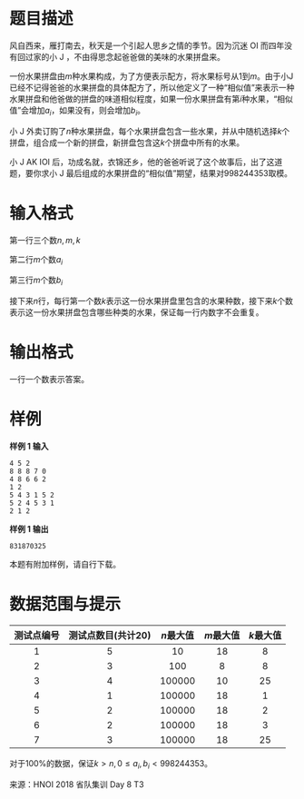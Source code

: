 
# 题目描述

⻛⾃⻄来，雁打南去，秋天是⼀个引起⼈思乡之情的季节。因为沉迷 OI ⽽四年没有回过家的⼩ J ，不由得思念起爸爸做的美味的⽔果拼盘来。

⼀份⽔果拼盘由$m$种⽔果构成，为了⽅便表⽰配⽅，将⽔果标号从$1$到$m$。由于⼩J已经不记得爸爸的⽔果拼盘的具体配⽅了，所以他定义了⼀种“相似值”来表⽰⼀种⽔果拼盘和他爸做的拼盘的味道相似程度，如果⼀份⽔果拼盘有第$i$种⽔果，“相似值”会增加$a_i$，如果没有，则会增加$b_i$。

⼩ J 外卖订购了$n$种⽔果拼盘，每个⽔果拼盘包含⼀些⽔果，并从中随机选择$k$个拼盘，组合成⼀个新的拼盘，新拼盘包含这$k$个拼盘中所有的⽔果。

⼩ J AK IOI 后，功成名就，⾐锦还乡，他的爸爸听说了这个故事后，出了这道题，要你求⼩ J 最后组成的⽔果拼盘的“相似值”期望，结果对$998244353$取模。

# 输入格式

第⼀⾏三个数$n, m, k$

第⼆⾏$m$个数$a_i$

第三⾏$m$个数$b_i$

接下来$n$⾏，每⾏第⼀个数$k$表⽰这⼀份⽔果拼盘⾥包含的⽔果种数，接下来$k$个数表⽰这⼀份⽔果拼盘包含哪些种类的⽔果，保证每⼀⾏内数字不会重复。

# 输出格式

⼀⾏⼀个数表⽰答案。

# 样例

**样例 1 输入**
```
4 5 2
8 8 8 7 0
4 8 6 6 2
1 2
5 4 3 1 5 2
5 2 4 5 3 1
2 1 2
```

**样例 1 输出**
```
831870325
```

本题有附加样例，请自行下载。

# 数据范围与提示

| 测试点编号 | 测试点数目(共计20) | $n$最大值 | $m$最大值 | $k$最大值 |
| :--------: | :----------------: | :-------: | :-------: | :-------: |
|     1      |         5          |    10     |    18     |     8     |
|     2      |         3          |    100    |     8     |     8     |
|     3      |         4          |  100000   |    10     |    25     |
|     4      |         1          |  100000   |    18     |     1     |
|     5      |         2          |  100000   |    18     |     2     |
|     6      |         2          |  100000   |    18     |     3     |
|     7      |         3          |  100000   |    18     |    25     |

对于$100\%$的数据，保证$k > n, 0 \leq a_i, b_i < 998244353$。

来源：HNOI 2018 省队集训 Day 8 T3

